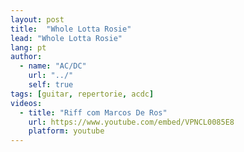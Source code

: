 ```yaml
---
layout: post
title:  "Whole Lotta Rosie"
lead: "Whole Lotta Rosie"
lang: pt
author:
  - name: "AC/DC"
    url: "../"
    self: true
tags: [guitar, repertorie, acdc]
videos:
  - title: "Riff com Marcos De Ros"
    url: https://www.youtube.com/embed/VPNCL0085E8
    platform: youtube
---
```

